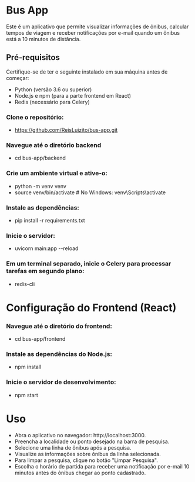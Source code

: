 # Bus App

Este é um aplicativo que permite visualizar informações de ônibus, calcular tempos de viagem e receber notificações por e-mail quando um ônibus está a 10 minutos de distância.

## Pré-requisitos

Certifique-se de ter o seguinte instalado em sua máquina antes de começar:

* Python (versão 3.6 ou superior)
* Node.js e npm (para a parte frontend em React)
* Redis (necessário para Celery)

### Clone o repositório:

* https://github.com/ReisLuizito/bus-app.git

### Navegue até o diretório backend

* cd bus-app/backend

### Crie um ambiente virtual e ative-o:

* python -m venv venv
* source venv/bin/activate  # No Windows: venv\Scripts\activate

### Instale as dependências:

* pip install -r requirements.txt

### Inicie o servidor:

* uvicorn main:app --reload

### Em um terminal separado, inicie o Celery para processar tarefas em segundo plano:

* redis-cli

# Configuração do Frontend (React)

### Navegue até o diretório do frontend:

* cd bus-app/frontend

### Instale as dependências do Node.js:

* npm install

### Inicie o servidor de desenvolvimento:

* npm start

# Uso 

* Abra o aplicativo no navegador: http://localhost:3000.
* Preencha a localidade ou ponto desejado na barra de pesquisa.
* Selecione uma linha de ônibus após a pesquisa.
* Visualize as informações sobre ônibus da linha selecionada.
* Para limpar a pesquisa, clique no botão "Limpar Pesquisa".
* Escolha o horário de partida para receber uma notificação por e-mail 10 minutos antes do  ônibus chegar ao ponto cadastrado.
 
